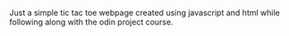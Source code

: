 Just a simple tic tac toe webpage created using javascript and html while following along with the odin project course.